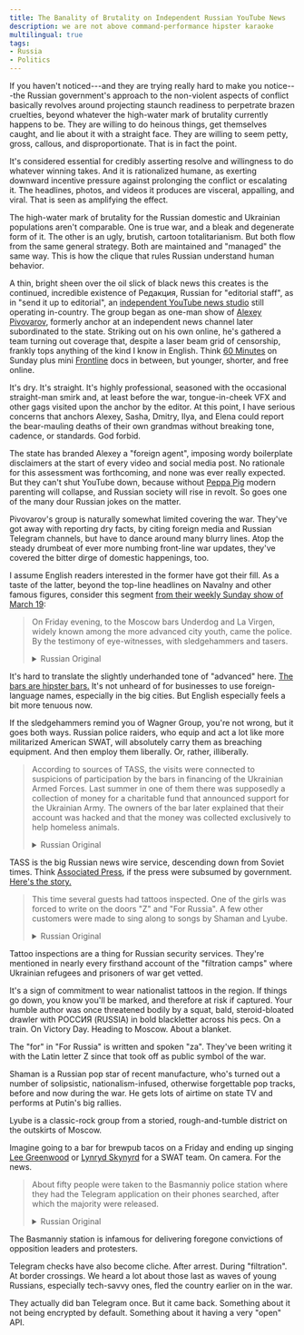 ```yaml
---
title: The Banality of Brutality on Independent Russian YouTube News
description: we are not above command-performance hipster karaoke
multilingual: true
tags:
- Russia
- Politics
---
```


If you haven't noticed---and they are trying really hard to make you notice---the Russian government's approach to the non-violent aspects of conflict basically revolves around projecting staunch readiness to perpetrate brazen cruelties, beyond whatever the high-water mark of brutality currently happens to be.  They are willing to do heinous things, get themselves caught, and lie about it with a straight face.  They are willing to seem petty, gross, callous, and disproportionate.  That is in fact the point.

It's considered essential for credibly asserting resolve and willingness to do whatever winning takes.  And it is rationalized humane, as exerting downward incentive pressure against prolonging the conflict or escalating it.  The headlines, photos, and videos it produces are visceral, appalling, and viral.   That is seen as amplifying the effect.

The high-water mark of brutality for the Russian domestic and Ukrainian populations aren't comparable.  One is true war, and a bleak and degenerate form of it.  The other is an ugly, brutish, cartoon totalitarianism.  But both flow from the same general strategy.  Both are maintained and "managed" the same way.  This is how the clique that rules Russian understand human behavior.

A thin, bright sheen over the oil slick of black news this creates is the continued, incredible existence of Редакция, Russian for "editorial staff", as in "send it up to editorial", an [independent YouTube news studio](https://www.youtube.com/@redactsiya) still operating in-country.  The group began as one-man show of [Alexey Pivovarov](https://en.wikipedia.org/wiki/Alexey_Pivovarov), formerly anchor at an independent news channel later subordinated to the state.  Striking out on his own online, he's gathered a team turning out coverage that, despite a laser beam grid of censorship, frankly tops anything of the kind I know in English.  Think [60 Minutes](https://en.wikipedia.org/wiki/60_Minutes) on Sunday plus mini [Frontline](https://en.wikipedia.org/wiki/Frontline_(American_TV_program)) docs in between, but younger, shorter, and free online.

It's dry.  It's straight.  It's highly professional, seasoned with the occasional straight-man smirk and, at least before the war, tongue-in-cheek VFX and other gags visited upon the anchor by the editor.  At this point, I have serious concerns that anchors Alexey, Sasha, Dmitry, Ilya, and Elena could report the bear-mauling deaths of their own grandmas without breaking tone, cadence, or standards.  God forbid.

The state has branded Alexey a "foreign agent", imposing wordy boilerplate disclaimers at the start of every video and social media post.  No rationale for this assessment was forthcoming, and none was ever really expected.  But they can't shut YouTube down, because without [Peppa Pig](https://www.youtube.com/@PeppaPigOfficial) modern parenting will collapse, and Russian society will rise in revolt.  So goes one of the many dour Russian jokes on the matter.

Pivovarov's group is naturally somewhat limited covering the war.  They've got away with reporting dry facts, by citing foreign media and Russian Telegram channels, but have to dance around many blurry lines.  Atop the steady drumbeat of ever more numbing front-line war updates, they've covered the bitter dirge of domestic happenings, too.

I assume English readers interested in the former have got their fill.  As a taste of the latter, beyond the top-line headlines on Navalny and other famous figures, consider this segment [from their weekly Sunday show of March 19](https://youtu.be/T5baZvOXmrc?t=883):

> On Friday evening, to the Moscow bars Underdog and La Virgen, widely known among the more advanced city youth, came the police.  By the testimony of eye-witnesses, with sledgehammers and tasers.
>
> <details lang="ru">
> <summary>Russian Original</summary>
> <p>В пятницу вечером в московские бары Underdog и La Virgen, широко известны среди продвинутой городской молодежи, пришла полиция.  По свидетельству очевидцев с кувалдами и электрошокерами.</p>
> </details>

It's hard to translate the slightly underhanded tone of "advanced" here.  [The bars are hipster bars.](http://underdog-moscow.ru/)  It's not unheard of for businesses to use foreign-language names, especially in the big cities.  But English especially feels a bit more tenuous now.

If the sledgehammers remind you of Wagner Group, you're not wrong, but it goes both ways.  Russian police raiders, who equip and act a lot like more militarized American SWAT, will absolutely carry them as breaching equipment.  And then employ them liberally.  Or, rather, illiberally.

> According to sources of TASS, the visits were connected to suspicions of participation by the bars in financing of the Ukrainian Armed Forces.  Last summer in one of them there was supposedly a collection of money for a charitable fund that announced support for the Ukrainian Army.  The owners of the bar later explained that their account was hacked and that the money was collected exclusively to help homeless animals.
>
> <details lang="ru">
> <summary>Russian Original</summary>
> <p>По словам источника ТАСС, визиты были связаны с подозрением в причастности баров к финансированию ВСУ.  Еще прошлым летом в одном из них якобы собирали деньги для благотворительной фонды, которая объявляла поддержку украинской армии.  Владельцы бара потом объясняли, что их аккаунт был взломан, а деньги собирались исключительно на помощь бездомным животным.</p>
> </details>

TASS is the big Russian news wire service, descending down from Soviet times.  Think [Associated Press](https://apnews.com), if the press were subsumed by government.  [Here's the story.](https://tass.ru/proisshestviya/17305585)

> This time several guests had tattoos inspected.  One of the girls was forced to write on the doors "Z" and "For Russia".  A few other customers were made to sing along to songs by Shaman and Lyube.
>
> <details lang="ru">
> <summary>Russian Original</summary>
> <p>В этот раз у некоторых посетителей проверяли татуировки.  Одну из девочек велели написать на дверях "Z" и "За Россию".  Еще нескольких клиентов заставили подпевать песни Шамана и группы Любэ.</p>
> </details>

Tattoo inspections are a thing for Russian security services.  They're mentioned in nearly every firsthand account of the "filtration camps" where Ukrainian refugees and prisoners of war get vetted.

It's a sign of commitment to wear nationalist tattoos in the region.  If things go down, you know you'll be marked, and therefore at risk if captured.  Your humble author was once threatened bodily by a squat, bald, steroid-bloated drawler with РОССИЯ (RUSSIA) in bold blackletter across his pecs.  On a train.  On Victory Day.  Heading to Moscow.  About a blanket.

The "for" in "For Russia" is written and spoken "za".  They've been writing it with the Latin letter Z since that took off as public symbol of the war.

Shaman is a Russian pop star of recent manufacture, who's turned out a number of solipsistic, nationalism-infused, otherwise forgettable pop tracks, before and now during the war.  He gets lots of airtime on state TV and performs at Putin's big rallies.

Lyube is a classic-rock group from a storied, rough-and-tumble district on the outskirts of Moscow.

Imagine going to a bar for brewpub tacos on a Friday and ending up singing [Lee Greenwood](https://www.youtube.com/watch?v=-KoXt9pZLGM) or [Lynryd Skynyrd](https://www.youtube.com/watch?v=2-ZQ5T8wjsg) for a SWAT team.  On camera.  For the news.

> About fifty people were taken to the Basmanniy police station where they had the Telegram application on their phones searched, after which the majority were released.
>
> <details lang="ru">
> <summary>Russian Original</summary>
> <p>Около 50 человек были доставлены в ОВД Басманный, где у них проверили приложение Телеграм в телефонах, после чего большинство отпустили.</p>
> </details>

The Basmanniy station is infamous for delivering foregone convictions of opposition leaders and protesters.

Telegram checks have also become cliche.  After arrest.  During "filtration".  At border crossings.  We heard a lot about those last as waves of young Russians, especially tech-savvy ones, fled the country earlier on in the war.

They actually did ban Telegram once.  But it came back.  Something about it not being encrypted by default.  Something about it having a very "open" API.
